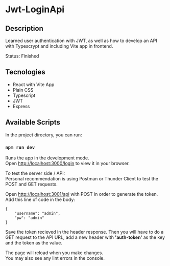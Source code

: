 # Jwt-LoginApi

## Description

Learned user authentication with JWT, as well as how to develop an API with Typescrypt and including Vite app in frontend.

Status: Finished  

## Tecnologies

<ul> 
    <li> React with Vite App </li>
    <li> Plain CSS </li>
    <li> Typescript </li>
    <li> JWT </li>
    <li> Express </li>
</ul>

## Available Scripts

In the project directory, you can run:

### `npm run dev`

Runs the app in the development mode.\
Open [http://localhost:3000/login](http://localhost:3000/login) to view it in your browser.

To test the server side / API: <br>
Personal recommendation is using Postman or Thunder Client to test the POST and GET requests. <br>

Open [http://localhost:3001/api](http://localhost:3001/api) with POST in order to generate the token. <br>
Add this line of code in the body: <br>

```
{
    "username": "admin",
    "pw": "admin"
}

```
Save the token recieved in the header response. Then you will have to do a GET request to the API URL, add a new header with <strong>'auth-token'</strong> as the key and the token as the value.

The page will reload when you make changes.\
You may also see any lint errors in the console.



